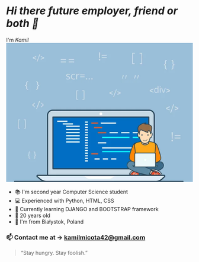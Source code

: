 # _Hi there future employer, friend or both 👋_ 
I'm _Kamil_ 
![](image/banner.png)
 - 📚 I'm second year Computer Science student
 - :computer: Experienced with Python, HTML, CSS
 - 🌱 Currently learning DJANGO and BOOTSTRAP framework
 - :boy: 20 years old
 - :city_sunrise: I'm from Białystok, Poland
### :mailbox: Contact me at -> kamilmicota42@gmail.com

> “Stay hungry. Stay foolish.”
<!--
**KamilMicota42/KamilMicota42** is a ✨ _special_ ✨ repository because its `README.md` (this file) appears on your GitHub profile.

Here are some ideas to get you started:

- 🔭 I’m currently working on ...
- 🌱 I’m currently learning ...
- 👯 I’m looking to collaborate on ...
- 🤔 I’m looking for help with ...
- 💬 Ask me about ...
- 📫 How to reach me: ...
- 😄 Pronouns: ...
- ⚡ Fun fact: ...
-->
